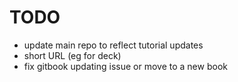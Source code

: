 # TODO
- update main repo to reflect tutorial updates
- short URL (eg for deck)
- fix gitbook updating issue or move to a new book

